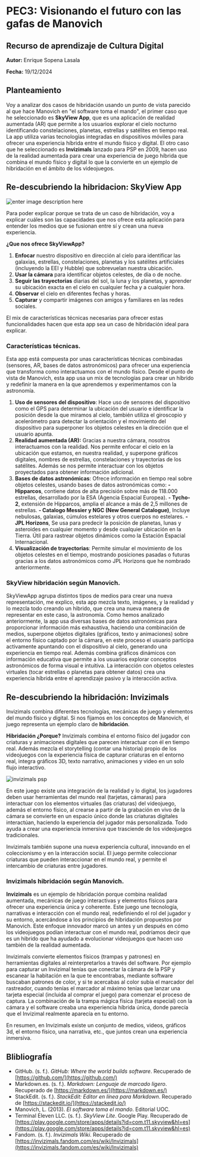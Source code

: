 ﻿#  PEC3: Visionando el futuro con las gafas de Manovich

## Recurso de aprendizaje de Cultura Digital

**Autor:** Enrique Sopena Lasala

**Fecha:** 19/12/2024

## Planteamiento
Voy a analizar dos casos de hibridación usando un punto de vista parecido al que hace Manovich en "el software toma el mando", el primer caso que he seleccionado es  **SkyView App**, que es una aplicación de realidad aumentada (AR) que permite a los usuarios explorar el cielo nocturno identificando constelaciones, planetas, estrellas y satélites en tiempo real. La app utiliza varias tecnologías integradas en dispositivos móviles para ofrecer una experiencia híbrida entre el mundo físico y digital. El otro caso que he seleccionado es **Invizimals** lanzado para PSP en 2009, hacen uso de la realidad aumentada para crear una experiencia de juego híbrida que combina el mundo físico y digital lo que la convierte en un ejemplo de hibridación en el ámbito de los videojuegos.

## Re-descubriendo la hibridacion: SkyView App
![enter image description here](https://i.ibb.co/QbSLD6k/sky-View-App-estaci-n.jpg)

Para poder explicar porque se trata de un caso de hibridación, voy a explicar cuáles son las capacidades que nos ofrece esta aplicación para entender los medios que se fusionan entre sí y crean una nueva experiencia.

**¿Que nos ofrece SkyViewApp?**

 1. **Enfocar** nuestro dispositivo en dirección al cielo para identificar las galaxias, estrellas, constelaciones, planetas y los satélites artificiales (incluyendo la EEI y Hubble) que sobrevuelan nuestra ubicación.
 2. **Usar la cámara** para identificar objetos celestes, de día o de noche.
 3. **Seguir las trayectorias** diarias del sol, la luna y los planetas, y aprender su ubicación exacta en el cielo en cualquier fecha y a cualquier hora.
 4. **Observar** el cielo en diferentes fechas y horas.
 5. **Capturar** y compartir imágenes con amigos y familiares en las redes sociales.

El mix de características técnicas necesarias para ofrecer estas funcionalidades hacen que esta app sea un caso de hibridación ideal para explicar.

### Características técnicas.
Esta app está compuesta por unas características técnicas combinadas (sensores, AR, bases de datos astronómicos) para ofrecer una experiencia que transforma como interactuamos con el mundo físico. Desde el punto de vista de Manovich, esta app usa un mix de tecnologías para crear un híbrido y redefinir la manera en la que aprendemos y experimentamos con la astronomía.

1. **Uso de sensores del dispositivo**:
Hace uso de sensores del dispositivo como el GPS para determinar la ubicación del usuario e identificar la posición desde la que miramos al cielo, también utiliza el giroscopio y acelerómetro para detectar la orientación  y el movimiento del dispositivo para superponer los objetos celestes en la dirección que el usuario apunta.
2. **Realidad aumentada (AR):**
Gracias a nuestra cámara, nosotros interactuamos con la realidad. Nos permite enfocar el cielo en la ubicación que estamos, en nuestra realidad, y superpone gráficos digitales, nombres de estrellas, constelaciones y trayectorias de los satélites. Además se nos permite interactuar con los objetos proyectados para obtener información adicional.
3.  **Bases de datos astronómicas**:
Ofrece información en tiempo real sobre objetos celestes, usando bases de datos astronómicas como:
	**- Hipparcos**, contiene datos de alta precisión sobre más de 118.000 estrellas, desarrollado por la ESA (Agencia Espacial Europea).
	**-  Tycho-2**, extensión de Hipparcos, amplia el alcance a más de 2,5 millones de estrellas.
	**- Catalogo Messier y NGC (New General Catalogue)**, Incluye nebulosas, galaxias, cúmulos estelares y otros cuerpos no estelares.
	**- JPL Horizons**, Se usa para predecir la posición de planetas, lunas y asteroides en cualquier momento y desde cualquier ubicación en la Tierra. Útil para rastrear objetos dinámicos como la Estación Espacial Internacional.
4. **Visualización de trayectorias**:
Permite simular el movimiento de los objetos celestes en el tiempo, mostrando posiciones pasadas o futuras gracias a los datos astronómicos como JPL Horizons que he  nombrado anteriormente.
### SkyView hibridación según Manovich.
SkyViewApp agrupa distintos tipos de medios para crear una nueva representación, me explico, esta app mezcla texto, imágenes, y la realidad y lo mezcla todo creando un hibrido, que crea una nueva manera de representar en este caso, la astronomía. Como hemos analizado anteriormente, la app usa diversas bases de datos astronómicas para proporcionar información más exhaustiva, haciendo una combinación de medios, superpone objetos digitales (gráficos, texto y animaciones) sobre el entorno físico captado por la cámara, en este proceso el usuario participa activamente apuntando con el dispositivo al cielo, generando una experiencia en tiempo real. Además combina gráficos dinámicos con información educativa que permite a los usuarios explorar conceptos astronómicos de forma visual e intuitiva. La interacción con objetos celestes virtuales (tocar estrellas o planetas para obtener datos) crea una experiencia híbrida entre el aprendizaje pasivo y la interacción activa.

## Re-descubriendo la hibridación: Invizimals

Invizimals combina diferentes tecnologías, mecánicas de juego y elementos del mundo físico y digital. Si nos fijamos en los conceptos de Manovich, el juego representa un ejemplo claro de **hibridación**.

**Hibridación ¿Porque?**
Invizimals combina el entorno físico del jugador con criaturas y animaciones digitales que parecen interactuar con él en tiempo real. Además mezcla el storytelling (contar una historia) propio de los videojuegos con la experiencia física de capturar criaturas en el entorno real, integra gráficos 3D, texto narrativo, animaciones y video en un solo flujo interactivo.

![invizimals psp](https://i.ibb.co/zNRMW4p/invizimal-trailer.jpg)

En este juego existe una integración de la realidad y lo digital, los jugadores deben usar herramientas del mundo real (tarjetas, cámaras) para interactuar con los elementos virtuales (las criaturas) del videojuego, además el entorno físico, al crearse a partir de la grabación en vivo de la cámara se convierte en un espacio único donde las criaturas digitales interactúan, haciendo la experiencia del jugador más personalizada. Todo ayuda a crear una experiencia inmersiva que trasciende de los videojuegos tradicionales.

Invizimals también supone una nueva experiencia cultural, innovando en el coleccionismo y en la interacción social. El juego permite coleccionar criaturas que pueden interaccionar en el mundo real, y permite el intercambio de criaturas entre jugadores.

### Invizimals hibridación según Manovich.

**Invizimals** es un ejemplo de hibridación porque combina realidad aumentada, mecánicas de juego interactivas y elementos físicos para ofrecer una experiencia única y coherente. Este juego une tecnología, narrativas e interacción con el mundo real, redefiniendo el rol del jugador y su entorno, acercándose a los principios de hibridación propuestos por Manovich. Este enfoque innovador marcó un antes y un después en cómo los videojuegos podían interactuar con el mundo real, podríamos decir que es un hibrido que ha ayudado a evolucionar videojuegos que hacen uso también de la realidad aumentada.

Invizimals convierte elementos físicos (trampas y patrones) en herramientas digitales al reinterpretarlos a través del software. Por ejemplo para capturar un Invizimal tenías que conectar la cámara de la PSP y escanear la habitación en la que te encontrabas, mediante software buscaban patrones de color, y si te acercabas al color subía el marcador del rastreador, cuando tenías el marcador al máximo tenías que lanzar una tarjeta especial (incluida al comprar el juego) para comenzar el proceso de captura. La combinación de la trampa mágica física (tarjeta especial) con la cámara y el software creaba una experiencia híbrida única, donde parecía que el Invizimal realmente aparecía en tu entorno.

En resumen, en Invizimals existe un conjunto de medios, videos, gráficos 3d, el entorno físico, una narrativa, etc., que juntos crean una experiencia inmersiva.

## Blibliografía
-   GitHub. (s. f.). _GitHub: Where the world builds software_. Recuperado de [https://github.com/](https://github.com/)
-   Markdown.es. (s. f.). _Markdown: Lenguaje de marcado ligero_. Recuperado de [https://markdown.es/](https://markdown.es/)
-   StackEdit. (s. f.). _StackEdit: Editor en línea para Markdown_. Recuperado de [https://stackedit.io/](https://stackedit.io/)
-   Manovich, L. (2013). _El software toma el mando_. Editorial UOC.
-   Terminal Eleven LLC. (s. f.). _SkyView Lite_. Google Play. Recuperado de [https://play.google.com/store/apps/details?id=com.t11.skyview&hl=es](https://play.google.com/store/apps/details?id=com.t11.skyview&hl=es)
-   Fandom. (s. f.). _Invizimals Wiki_. Recuperado de [https://invizimals.fandom.com/es/wiki/Invizimals](https://invizimals.fandom.com/es/wiki/Invizimals)
